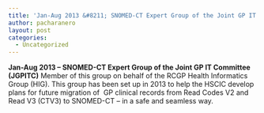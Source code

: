 ```yaml
---
title: 'Jan-Aug 2013 &#8211; SNOMED-CT Expert Group of the Joint GP IT Committee (JGPITC)'
author: pacharanero
layout: post
categories:
  - Uncategorized
---
```

**Jan-Aug 2013 &#8211; SNOMED-CT Expert Group of the Joint GP IT Committee (JGPITC)** Member of this group on behalf of the RCGP Health Informatics Group (HIG). This group has been set up in 2013 to help the HSCIC develop plans for future migration of  GP clinical records from Read Codes V2 and Read V3 (CTV3) to SNOMED-CT &#8211; in a safe and seamless way.